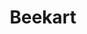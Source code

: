 ---
iconSrc: "/images/icons/icon_pack_purple-beekart.png"
title: "Beekart"
subtext: "Download Beekart Assets"
downloadUrl: "https://www.dropbox.com/sh/rcz5keot51ia9ma/AAAC-qKu5AAZjOlW1Troz5Nha?dl=0"
---